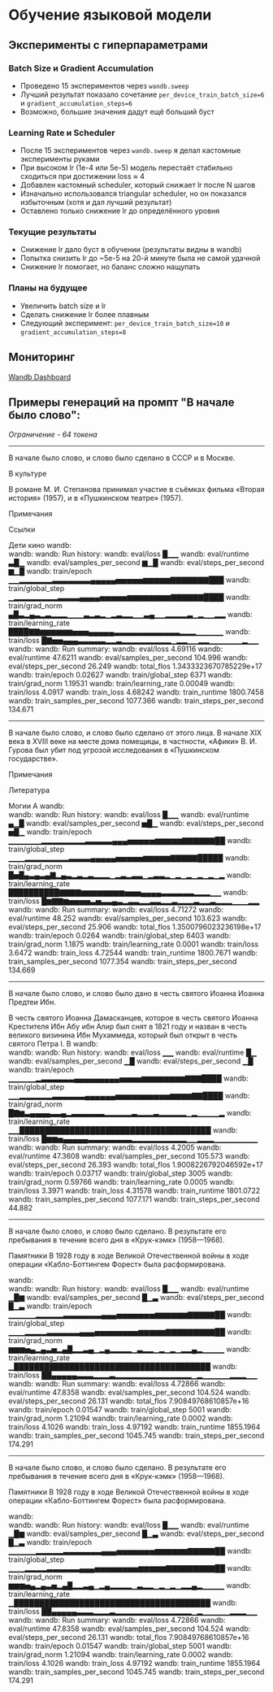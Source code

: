 # Обучение языковой модели

## Эксперименты с гиперпараметрами

### Batch Size и Gradient Accumulation
- Проведено 15 экспериментов через `wandb.sweep`
- Лучший результат показало сочетание `per_device_train_batch_size=6` и `gradient_accumulation_steps=6`
- Возможно, большие значения дадут ещё больший буст

### Learning Rate и Scheduler
- После 15 экспериментов через `wandb.sweep` я делал кастомные эксперименты руками
- При высоком lr (1e-4 или 5e-5) модель перестаёт стабильно сходиться при достижении loss ≈ 4
- Добавлен кастомный scheduler, который снижает lr после N шагов
- Изначально использовался triangular scheduler, но он показался избыточным (хотя и дал лучший результат)
- Оставлено только снижение lr до определённого уровня

### Текущие результаты
- Снижение lr дало буст в обучении (результаты видны в wandb)
- Попытка снизить lr до ~5e-5 на 20-й минуте была не самой удачной
- Снижение lr помогает, но баланс сложно нащупать

### Планы на будущее
- Увеличить batch size и lr
- Сделать снижение lr более плавным
- Следующий эксперимент: `per_device_train_batch_size=10` и `gradient_accumulation_steps=8`

## Мониторинг
[Wandb Dashboard](https://wandb.ai/ksorzz/llm_hw1-aylesnov/workspace?nw=nwuserksorzz)


## Примеры генераций на промпт "В начале было слово":
*Ограничение - 64 токена*

___
В начале было слово, и слово было сделано в СССР и в Москве.

В культуре 

В романе М. И. Степанова принимал участие в съёмках фильма «Вторая история» (1957), и в «Пушкинском театре» (1957).

Примечания

Ссылки 

Дети кино
wandb:                                                                                
wandb: 
wandb: Run history:
wandb:               eval/loss █▁▁
wandb:            eval/runtime ▃█▁
wandb: eval/samples_per_second ▆▁█
wandb:   eval/steps_per_second ▆▁█
wandb:             train/epoch ▁▁▂▂▂▂▂▂▃▃▃▃▃▃▃▄▄▄▄▄▅▅▅▅▅▆▆▆▆▆▇▇▇▇▇▇▇███
wandb:       train/global_step ▁▂▂▂▂▂▂▂▂▃▃▃▃▄▄▄▄▅▅▅▅▅▆▆▆▆▆▆▆▆▇▇▇▇▇▇████
wandb:         train/grad_norm ▄█▃▂▄▃▂▃▂▂▂▁▁▁▃▂▃▂▁▂▃▂▂▁▁▃▄▁▁▂▂▂▂▃▁▂▁▁▂▂
wandb:     train/learning_rate ████▇▇▆▆▆▆▆▆▅▅▅▄▄▄▄▄▃▃▃▃▃▃▃▃▃▃▃▃▂▂▂▁▁▁▁▁
wandb:              train/loss █▇▅▅▄▄▄▃▃▃▃▃▂▂▃▂▂▂▂▂▂▂▂▂▁▂▂▁▁▂▂▁▁▁▁▁▁▂▁▁
wandb: 
wandb: Run summary:
wandb:                eval/loss 4.69116
wandb:             eval/runtime 47.6211
wandb:  eval/samples_per_second 104.996
wandb:    eval/steps_per_second 26.249
wandb:               total_flos 1.3433323670785229e+17
wandb:              train/epoch 0.02627
wandb:        train/global_step 6371
wandb:          train/grad_norm 1.19531
wandb:      train/learning_rate 0.00049
wandb:               train/loss 4.0917
wandb:               train_loss 4.68242
wandb:            train_runtime 1800.7458
wandb: train_samples_per_second 1077.366
wandb:   train_steps_per_second 134.671
___
В начале было слово, и слово было сделано от этого лица. В начале XIX века в XVIII веке на месте дома помещицы, в частности, «Афики» В. И. Гурова был убит под угрозой исследования в «Пушкинском государстве».

Примечания

Литература 

 Могии А
wandb:                                                                                
wandb: 
wandb: Run history:
wandb:               eval/loss █▁▁
wandb:            eval/runtime ▄▁█
wandb: eval/samples_per_second ▅█▁
wandb:   eval/steps_per_second ▅█▁
wandb:             train/epoch ▁▁▁▁▁▁▂▂▂▂▂▂▂▂▃▃▃▃▃▄▄▄▅▅▅▅▅▆▆▆▆▆▇▇▇▇▇▇██
wandb:       train/global_step ▁▁▁▂▂▂▂▂▂▂▂▃▃▃▃▄▄▄▄▄▅▅▅▅▅▆▆▆▆▆▇▇▇▇▇█████
wandb:         train/grad_norm █▅█▄▃▄▃▄▇▂▄▃▂▃▂▃▂▂▂▁▂▃▂▃▃▁▂▃▃▂▁▂▁▂▁▂▁▂▁▂
wandb:     train/learning_rate ██████████▇▇▇▇▆▆▆▆▆▆▆▆▅▅▅▄▄▄▄▃▃▃▃▃▃▂▂▂▁▁
wandb:              train/loss █▆▇▇▆▅▅▅▅▃▅▃▃▄▃▂▃▃▂▂▃▃▂▂▃▂▂▂▃▂▂▃▂▂▂▁▁▁▂▂
wandb: 
wandb: Run summary:
wandb:                eval/loss 4.71272
wandb:             eval/runtime 48.252
wandb:  eval/samples_per_second 103.623
wandb:    eval/steps_per_second 25.906
wandb:               total_flos 1.3500796023236198e+17
wandb:              train/epoch 0.0264
wandb:        train/global_step 6403
wandb:          train/grad_norm 1.1875
wandb:      train/learning_rate 0.0001
wandb:               train/loss 3.6472
wandb:               train_loss 4.72544
wandb:            train_runtime 1800.7671
wandb: train_samples_per_second 1077.354
wandb:   train_steps_per_second 134.669
___
В начале было слово, и слово было дано в честь святого Иоанна Иоанна Предтеи Ибн.

В честь святого Иоанна Дамасканцев, которое в честь святого Иоанна Крестителя Ибн Абу ибн Алир был снят в 1821 году и назван в честь великого визинина Ибн Мухаммеда, который был открыт в честь святого Петра I. В
wandb:                                                                                
wandb: 
wandb: Run history:
wandb:               eval/loss ▁▁
wandb:            eval/runtime █▁
wandb: eval/samples_per_second ▁█
wandb:   eval/steps_per_second ▁█
wandb:             train/epoch ▁▁▁▁▁▂▃▃▃▃▃▃▄▄▄▄▄▄▄▄▄▅▅▅▅▆▆▆▆▆▆▆▆▇▇▇████
wandb:       train/global_step ▁▁▂▂▂▂▂▂▃▃▃▃▃▃▄▄▄▄▄▄▅▅▅▅▅▅▅▅▅▅▆▆▆▆▇▇████
wandb:         train/grad_norm █▇▆▃▄▄▄▄▃▃▄▂▃▃▃▃▃▃▂▂▂▂▂▃▂▂▂▃▂▂▂▂▂▁▂▁▁▁▁▂
wandb:     train/learning_rate ▁▁██████████████████████████████████████
wandb:              train/loss █▆▆▅▄▄▄▄▄▃▃▃▃▃▃▃▃▂▂▂▂▂▂▂▂▂▂▁▁▂▂▂▁▁▁▁▁▁▁▁
wandb: 
wandb: Run summary:
wandb:                eval/loss 4.2005
wandb:             eval/runtime 47.3608
wandb:  eval/samples_per_second 105.573
wandb:    eval/steps_per_second 26.393
wandb:               total_flos 1.9008226792046592e+17
wandb:              train/epoch 0.03717
wandb:        train/global_step 3005
wandb:          train/grad_norm 0.59766
wandb:      train/learning_rate 0.0005
wandb:               train/loss 3.3971
wandb:               train_loss 4.31578
wandb:            train_runtime 1801.0722
wandb: train_samples_per_second 1077.171
wandb:   train_steps_per_second 44.882
___
В начале было слово, и слово было сделано. В результате его пребывания в течение всего дня в «Крук-кэмк» (1958—1968).

Памятники 
В 1928 году в ходе Великой Отечественной войны в ходе операции «Кабло-Боттингем Форест» была расформирована.


wandb:                                                                                
wandb: 
wandb: Run history:
wandb:               eval/loss █▁▁
wandb:            eval/runtime ▁█▆
wandb: eval/samples_per_second █▁▃
wandb:   eval/steps_per_second █▁▃
wandb:             train/epoch ▁▁▁▁▁▂▂▂▂▂▃▃▃▃▃▃▃▄▄▄▅▅▅▅▅▅▅▆▆▆▆▆▆▇▇▇▇▇██
wandb:       train/global_step ▁▁▁▂▂▂▂▃▃▃▃▃▃▄▄▄▅▅▅▅▅▅▅▅▆▆▆▆▆▇▇▇▇▇▇▇▇▇██
wandb:         train/grad_norm ▆▆▆▅▄▂▄▃▅▂▄█▂▂▃▄▁▂▄▂▂▂▂▁▃▂▂▁▂▁▂▁▂▂▄▂▁▁▁▁
wandb:     train/learning_rate ▁███████████████████████████████████████
wandb:              train/loss ██▄▄▄▄▄▃▃▃▂▂▂▃▂▂▂▂▂▂▂▂▂▂▂▂▂▂▁▂▁▁▁▁▁▂▂▂▁▁
wandb: 
wandb: Run summary:
wandb:                eval/loss 4.72866
wandb:             eval/runtime 47.8358
wandb:  eval/samples_per_second 104.524
wandb:    eval/steps_per_second 26.131
wandb:               total_flos 7.90849768610857e+16
wandb:              train/epoch 0.01547
wandb:        train/global_step 5001
wandb:          train/grad_norm 1.21094
wandb:      train/learning_rate 0.0002
wandb:               train/loss 4.1026
wandb:               train_loss 4.97192
wandb:            train_runtime 1855.1964
wandb: train_samples_per_second 1045.745
wandb:   train_steps_per_second 174.291
___
В начале было слово, и слово было сделано. В результате его пребывания в течение всего дня в «Крук-кэмк» (1958—1968).

Памятники 
В 1928 году в ходе Великой Отечественной войны в ходе операции «Кабло-Боттингем Форест» была расформирована.


wandb:                                                                                
wandb: 
wandb: Run history:
wandb:               eval/loss █▁▁
wandb:            eval/runtime ▁█▆
wandb: eval/samples_per_second █▁▃
wandb:   eval/steps_per_second █▁▃
wandb:             train/epoch ▁▁▁▁▁▂▂▂▂▂▃▃▃▃▃▃▃▄▄▄▅▅▅▅▅▅▅▆▆▆▆▆▆▇▇▇▇▇██
wandb:       train/global_step ▁▁▁▂▂▂▂▃▃▃▃▃▃▄▄▄▅▅▅▅▅▅▅▅▆▆▆▆▆▇▇▇▇▇▇▇▇▇██
wandb:         train/grad_norm ▆▆▆▅▄▂▄▃▅▂▄█▂▂▃▄▁▂▄▂▂▂▂▁▃▂▂▁▂▁▂▁▂▂▄▂▁▁▁▁
wandb:     train/learning_rate ▁███████████████████████████████████████
wandb:              train/loss ██▄▄▄▄▄▃▃▃▂▂▂▃▂▂▂▂▂▂▂▂▂▂▂▂▂▂▁▂▁▁▁▁▁▂▂▂▁▁
wandb: 
wandb: Run summary:
wandb:                eval/loss 4.72866
wandb:             eval/runtime 47.8358
wandb:  eval/samples_per_second 104.524
wandb:    eval/steps_per_second 26.131
wandb:               total_flos 7.90849768610857e+16
wandb:              train/epoch 0.01547
wandb:        train/global_step 5001
wandb:          train/grad_norm 1.21094
wandb:      train/learning_rate 0.0002
wandb:               train/loss 4.1026
wandb:               train_loss 4.97192
wandb:            train_runtime 1855.1964
wandb: train_samples_per_second 1045.745
wandb:   train_steps_per_second 174.291